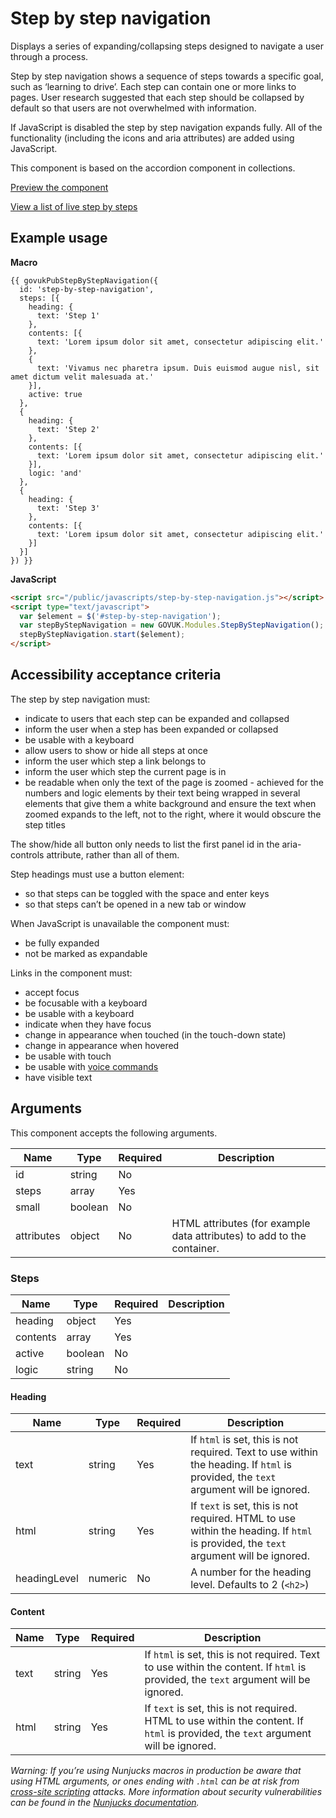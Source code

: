 # Step by step navigation

Displays a series of expanding/collapsing steps designed to navigate a user through a process.

Step by step navigation shows a sequence of steps towards a specific goal, such as ‘learning to drive’. Each step can contain one or more links to pages. User research suggested that each step should be collapsed by default so that users are not overwhelmed with information.

If JavaScript is disabled the step by step navigation expands fully. All of the functionality (including the icons and aria attributes) are added using JavaScript.

This component is based on the accordion component in collections.

[Preview the component](https://govuk-publishing-frontend.herokuapp.com/components/step-by-step-navigation/)

[View a list of live step by steps](https://live-stuff.herokuapp.com/document-types/step-by-step-nav)

## Example usage

**Macro**
```
{{ govukPubStepByStepNavigation({
  id: 'step-by-step-navigation',
  steps: [{
    heading: {
      text: 'Step 1'
    },
    contents: [{
      text: 'Lorem ipsum dolor sit amet, consectetur adipiscing elit.'
    },
    {
      text: 'Vivamus nec pharetra ipsum. Duis euismod augue nisl, sit amet dictum velit malesuada at.'
    }],
    active: true
  },
  {
    heading: {
      text: 'Step 2'
    },
    contents: [{
      text: 'Lorem ipsum dolor sit amet, consectetur adipiscing elit.'
    }],
    logic: 'and'
  },
  {
    heading: {
      text: 'Step 3'
    },
    contents: [{
      text: 'Lorem ipsum dolor sit amet, consectetur adipiscing elit.'
    }]
  }]
}) }}
```

**JavaScript**
```html
<script src="/public/javascripts/step-by-step-navigation.js"></script>
<script type="text/javascript">
  var $element = $('#step-by-step-navigation');
  var stepByStepNavigation = new GOVUK.Modules.StepByStepNavigation();
  stepByStepNavigation.start($element);
</script>
```

## Accessibility acceptance criteria

The step by step navigation must:

- indicate to users that each step can be expanded and collapsed
- inform the user when a step has been expanded or collapsed
- be usable with a keyboard
- allow users to show or hide all steps at once
- inform the user which step a link belongs to
- inform the user which step the current page is in
- be readable when only the text of the page is zoomed - achieved for the numbers and logic elements by their text being wrapped in several elements that give them a white background and ensure the text when zoomed expands to the left, not to the right, where it would obscure the step titles

The show/hide all button only needs to list the first panel id in the aria-controls attribute, rather than all of them.

Step headings must use a button element:

- so that steps can be toggled with the space and enter keys
- so that steps can’t be opened in a new tab or window

When JavaScript is unavailable the component must:

- be fully expanded
- not be marked as expandable

Links in the component must:

- accept focus
- be focusable with a keyboard
- be usable with a keyboard
- indicate when they have focus
- change in appearance when touched (in the touch-down state)
- change in appearance when hovered
- be usable with touch
- be usable with [voice commands](https://www.w3.org/WAI/perspectives/voice.html)
- have visible text

## Arguments

This component accepts the following arguments.

|Name|Type|Required|Description|
|---|---|---|---|
|id|string|No||
|steps|array|Yes||
|small|boolean|No||
|attributes|object|No|HTML attributes (for example data attributes) to add to the container.|

### Steps

|Name|Type|Required|Description|
|---|---|---|---|
|heading|object|Yes||
|contents|array|Yes||
|active|boolean|No||
|logic|string|No||

#### Heading

|Name|Type|Required|Description|
|---|---|---|---|
|text|string|Yes|If `html` is set, this is not required. Text to use within the heading. If `html` is provided, the `text` argument will be ignored.|
|html|string|Yes|If `text` is set, this is not required. HTML to use within the heading. If `html` is provided, the `text` argument will be ignored.|
|headingLevel|numeric|No|A number for the heading level. Defaults to 2 (`<h2>`)|

#### Content

|Name|Type|Required|Description|
|---|---|---|---|
|text|string|Yes|If `html` is set, this is not required. Text to use within the content. If `html` is provided, the `text` argument will be ignored.|
|html|string|Yes|If `text` is set, this is not required. HTML to use within the content. If `html` is provided, the `text` argument will be ignored.|


*Warning: If you’re using Nunjucks macros in production be aware that using HTML arguments, or ones ending with `.html` can be at risk from [cross-site scripting](https://en.wikipedia.org/wiki/Cross-site_scripting) attacks. More information about security vulnerabilities can be found in the [Nunjucks documentation](https://mozilla.github.io/nunjucks/api.html#user-defined-templates-warning).*
